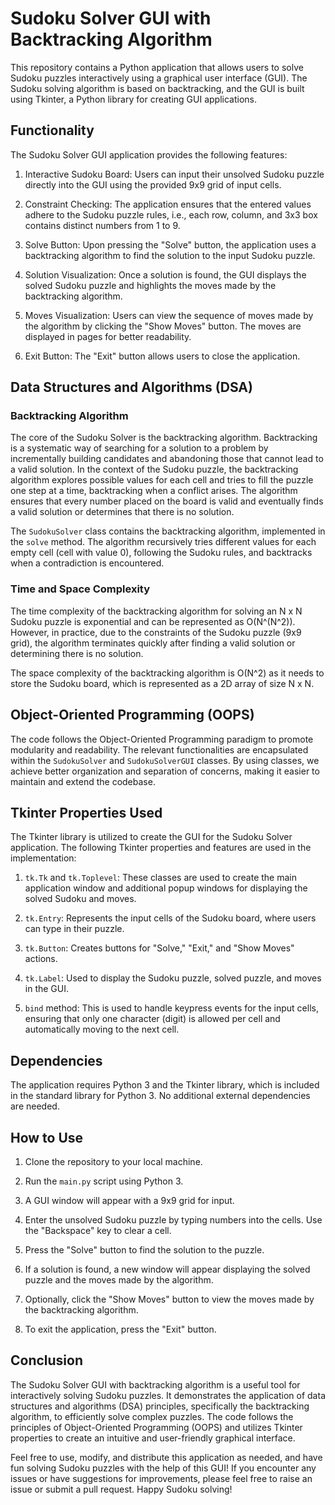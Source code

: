 # Sudoku Solver GUI with Backtracking Algorithm

This repository contains a Python application that allows users to solve Sudoku puzzles interactively using a graphical user interface (GUI). The Sudoku solving algorithm is based on backtracking, and the GUI is built using Tkinter, a Python library for creating GUI applications.

## Functionality

The Sudoku Solver GUI application provides the following features:

1. Interactive Sudoku Board: Users can input their unsolved Sudoku puzzle directly into the GUI using the provided 9x9 grid of input cells.

2. Constraint Checking: The application ensures that the entered values adhere to the Sudoku puzzle rules, i.e., each row, column, and 3x3 box contains distinct numbers from 1 to 9.

3. Solve Button: Upon pressing the "Solve" button, the application uses a backtracking algorithm to find the solution to the input Sudoku puzzle.

4. Solution Visualization: Once a solution is found, the GUI displays the solved Sudoku puzzle and highlights the moves made by the backtracking algorithm.

5. Moves Visualization: Users can view the sequence of moves made by the algorithm by clicking the "Show Moves" button. The moves are displayed in pages for better readability.

6. Exit Button: The "Exit" button allows users to close the application.

## Data Structures and Algorithms (DSA)

### Backtracking Algorithm

The core of the Sudoku Solver is the backtracking algorithm. Backtracking is a systematic way of searching for a solution to a problem by incrementally building candidates and abandoning those that cannot lead to a valid solution. In the context of the Sudoku puzzle, the backtracking algorithm explores possible values for each cell and tries to fill the puzzle one step at a time, backtracking when a conflict arises. The algorithm ensures that every number placed on the board is valid and eventually finds a valid solution or determines that there is no solution.

The `SudokuSolver` class contains the backtracking algorithm, implemented in the `solve` method. The algorithm recursively tries different values for each empty cell (cell with value 0), following the Sudoku rules, and backtracks when a contradiction is encountered.

### Time and Space Complexity

The time complexity of the backtracking algorithm for solving an N x N Sudoku puzzle is exponential and can be represented as O(N^(N^2)). However, in practice, due to the constraints of the Sudoku puzzle (9x9 grid), the algorithm terminates quickly after finding a valid solution or determining there is no solution.

The space complexity of the backtracking algorithm is O(N^2) as it needs to store the Sudoku board, which is represented as a 2D array of size N x N.

## Object-Oriented Programming (OOPS)

The code follows the Object-Oriented Programming paradigm to promote modularity and readability. The relevant functionalities are encapsulated within the `SudokuSolver` and `SudokuSolverGUI` classes. By using classes, we achieve better organization and separation of concerns, making it easier to maintain and extend the codebase.

## Tkinter Properties Used

The Tkinter library is utilized to create the GUI for the Sudoku Solver application. The following Tkinter properties and features are used in the implementation:

1. `tk.Tk` and `tk.Toplevel`: These classes are used to create the main application window and additional popup windows for displaying the solved Sudoku and moves.

2. `tk.Entry`: Represents the input cells of the Sudoku board, where users can type in their puzzle.

3. `tk.Button`: Creates buttons for "Solve," "Exit," and "Show Moves" actions.

4. `tk.Label`: Used to display the Sudoku puzzle, solved puzzle, and moves in the GUI.

5. `bind` method: This is used to handle keypress events for the input cells, ensuring that only one character (digit) is allowed per cell and automatically moving to the next cell.

## Dependencies

The application requires Python 3 and the Tkinter library, which is included in the standard library for Python 3. No additional external dependencies are needed.

## How to Use

1. Clone the repository to your local machine.

2. Run the `main.py` script using Python 3.

3. A GUI window will appear with a 9x9 grid for input.

4. Enter the unsolved Sudoku puzzle by typing numbers into the cells. Use the "Backspace" key to clear a cell.

5. Press the "Solve" button to find the solution to the puzzle.

6. If a solution is found, a new window will appear displaying the solved puzzle and the moves made by the algorithm.

7. Optionally, click the "Show Moves" button to view the moves made by the backtracking algorithm.

8. To exit the application, press the "Exit" button.

## Conclusion

The Sudoku Solver GUI with backtracking algorithm is a useful tool for interactively solving Sudoku puzzles. It demonstrates the application of data structures and algorithms (DSA) principles, specifically the backtracking algorithm, to efficiently solve complex puzzles. The code follows the principles of Object-Oriented Programming (OOPS) and utilizes Tkinter properties to create an intuitive and user-friendly graphical interface.

Feel free to use, modify, and distribute this application as needed, and have fun solving Sudoku puzzles with the help of this GUI! If you encounter any issues or have suggestions for improvements, please feel free to raise an issue or submit a pull request. Happy Sudoku solving!
